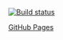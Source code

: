 [![Build status](https://ci.appveyor.com/api/projects/status/h9vu60ktmh7q3g02/branch/main?svg=true)](https://ci.appveyor.com/project/MaxKrch/ahj-lesson6-task2/branch/main)

[GitHub Pages](https://maxkrch.github.io/ahj-lesson6-task2/)